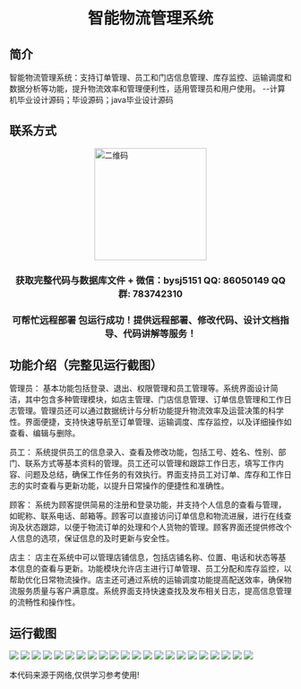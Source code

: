 <p><h1 align="center">智能物流管理系统</h1></p>

## 简介
智能物流管理系统：支持订单管理、员工和门店信息管理、库存监控、运输调度和数据分析等功能，提升物流效率和管理便利性，适用管理员和用户使用。    --计算机毕业设计源码；毕设源码；java毕业设计源码


## 联系方式
<img src="https://bs-1329754181.cos.ap-shanghai.myqcloud.com/wx.jpg" alt="二维码" style="display: block; margin: 0 auto;" width="200px">
<p><h3 align="center">获取完整代码与数据库文件 + 微信：bysj5151 QQ: 86050149 QQ群: 783742310</h3></p>
<p><h3 align="center">可帮忙远程部署 包运行成功！提供远程部署、修改代码、设计文档指导、代码讲解等服务！</h3></p>

## 功能介绍（完整见运行截图）
管理员： 基本功能包括登录、退出、权限管理和员工管理等。系统界面设计简洁，其中包含多种管理模块，如店主管理、门店信息管理、订单信息管理和工作日志管理。管理员还可以通过数据统计与分析功能提升物流效率及运营决策的科学性。界面便捷，支持快速导航至订单管理、运输调度、库存监控，以及详细操作如查看、编辑与删除。

员工： 系统提供员工的信息录入、查看及修改功能，包括工号、姓名、性别、部门、联系方式等基本资料的管理。员工还可以管理和跟踪工作日志，填写工作内容、问题及总结，确保工作任务的有效执行。界面支持员工对订单、库存和工作日志的实时查看与更新功能，以提升日常操作的便捷性和准确性。

顾客： 系统为顾客提供简易的注册和登录功能，并支持个人信息的查看与管理，如昵称、联系电话、邮箱等。顾客可以直接访问订单信息和物流进展，进行在线查询及状态跟踪，以便于物流订单的处理和个人货物的管理。顾客界面还提供修改个人信息的选项，保证信息的及时更新与安全性。

店主： 店主在系统中可以管理店铺信息，包括店铺名称、位置、电话和状态等基本信息的查看与更新。功能模块允许店主进行订单管理、员工分配和库存监控，以帮助优化日常物流操作。店主还可通过系统的运输调度功能提高配送效率，确保物流服务质量与客户满意度。系统界面支持快速查找及发布相关日志，提高信息管理的流畅性和操作性。


## 运行截图
![](https://bs-1329754181.cos.ap-shanghai.myqcloud.com/spring/SmartLogisticsManagementSystem/img/001.jpg)
![](https://bs-1329754181.cos.ap-shanghai.myqcloud.com/spring/SmartLogisticsManagementSystem/img/002.jpg)
![](https://bs-1329754181.cos.ap-shanghai.myqcloud.com/spring/SmartLogisticsManagementSystem/img/003.jpg)
![](https://bs-1329754181.cos.ap-shanghai.myqcloud.com/spring/SmartLogisticsManagementSystem/img/004.jpg)
![](https://bs-1329754181.cos.ap-shanghai.myqcloud.com/spring/SmartLogisticsManagementSystem/img/005.jpg)
![](https://bs-1329754181.cos.ap-shanghai.myqcloud.com/spring/SmartLogisticsManagementSystem/img/006.jpg)
![](https://bs-1329754181.cos.ap-shanghai.myqcloud.com/spring/SmartLogisticsManagementSystem/img/007.jpg)
![](https://bs-1329754181.cos.ap-shanghai.myqcloud.com/spring/SmartLogisticsManagementSystem/img/008.jpg)
![](https://bs-1329754181.cos.ap-shanghai.myqcloud.com/spring/SmartLogisticsManagementSystem/img/009.jpg)
![](https://bs-1329754181.cos.ap-shanghai.myqcloud.com/spring/SmartLogisticsManagementSystem/img/010.jpg)
![](https://bs-1329754181.cos.ap-shanghai.myqcloud.com/spring/SmartLogisticsManagementSystem/img/011.jpg)
![](https://bs-1329754181.cos.ap-shanghai.myqcloud.com/spring/SmartLogisticsManagementSystem/img/012.jpg)
![](https://bs-1329754181.cos.ap-shanghai.myqcloud.com/spring/SmartLogisticsManagementSystem/img/013.jpg)
![](https://bs-1329754181.cos.ap-shanghai.myqcloud.com/spring/SmartLogisticsManagementSystem/img/014.jpg)
![](https://bs-1329754181.cos.ap-shanghai.myqcloud.com/spring/SmartLogisticsManagementSystem/img/015.jpg)
![](https://bs-1329754181.cos.ap-shanghai.myqcloud.com/spring/SmartLogisticsManagementSystem/img/016.jpg)
![](https://bs-1329754181.cos.ap-shanghai.myqcloud.com/spring/SmartLogisticsManagementSystem/img/017.jpg)
![](https://bs-1329754181.cos.ap-shanghai.myqcloud.com/spring/SmartLogisticsManagementSystem/img/018.jpg)
![](https://bs-1329754181.cos.ap-shanghai.myqcloud.com/spring/SmartLogisticsManagementSystem/img/019.jpg)
![](https://bs-1329754181.cos.ap-shanghai.myqcloud.com/spring/SmartLogisticsManagementSystem/img/020.jpg)
![](https://bs-1329754181.cos.ap-shanghai.myqcloud.com/spring/SmartLogisticsManagementSystem/img/021.jpg)
![](https://bs-1329754181.cos.ap-shanghai.myqcloud.com/spring/SmartLogisticsManagementSystem/img/022.jpg)

<p>本代码来源于网络,仅供学习参考使用!</p>
